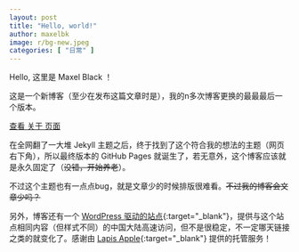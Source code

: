```yaml
---
layout: post
title: "Hello, world!"
author: maxelbk
image: r/bg-new.jpeg
categories: [ "日常" ]
---
```


Hello, 这里是 Maxel Black ！

这是一个新博客（至少在发布这篇文章时是），我的n多次博客更换的最最最后一个版本。

[查看 关于 页面](/about)

在全网翻了一大堆 Jekyll 主题之后，终于找到了这个符合我的想法的主题（网页右下角），所以最终版本的 GitHub Pages 就诞生了，若无意外，这个博客应该就是永久固定了（~~没错，开始养老~~）。

不过这个主题也有一点点bug，就是文章少的时候排版很难看。~~不过我的博客会文章少吗？~~

另外，博客还有一个 [WordPress 驱动的站点](https://maxelblack.dp7.link){:target="_blank"}，提供与这个站点相同内容（但样式不同）的中国大陆高速访问，但不是很稳定，不一定哪天链接之类的就变化了。感谢由 [Lapis Apple](https://www.laple.top){:target="_blank"} 提供的托管服务！
